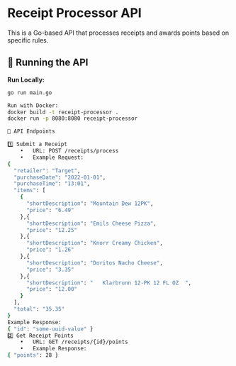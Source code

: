 # Receipt Processor API

This is a Go-based API that processes receipts and awards points based on specific rules.

## 🚀 Running the API

**Run Locally:**
```sh
go run main.go

Run with Docker:
docker build -t receipt-processor .
docker run -p 8080:8080 receipt-processor

📌 API Endpoints

1️⃣ Submit a Receipt
	•	URL: POST /receipts/process
	•	Example Request:
{
  "retailer": "Target",
  "purchaseDate": "2022-01-01",
  "purchaseTime": "13:01",
  "items": [
    {
      "shortDescription": "Mountain Dew 12PK",
      "price": "6.49"
    },{
      "shortDescription": "Emils Cheese Pizza",
      "price": "12.25"
    },{
      "shortDescription": "Knorr Creamy Chicken",
      "price": "1.26"
    },{
      "shortDescription": "Doritos Nacho Cheese",
      "price": "3.35"
    },{
      "shortDescription": "   Klarbrunn 12-PK 12 FL OZ  ",
      "price": "12.00"
    }
  ],
  "total": "35.35"
}
Example Response:
{ "id": "some-uuid-value" }
2️⃣ Get Receipt Points
	•	URL: GET /receipts/{id}/points
	•	Example Response:
{ "points": 28 }

